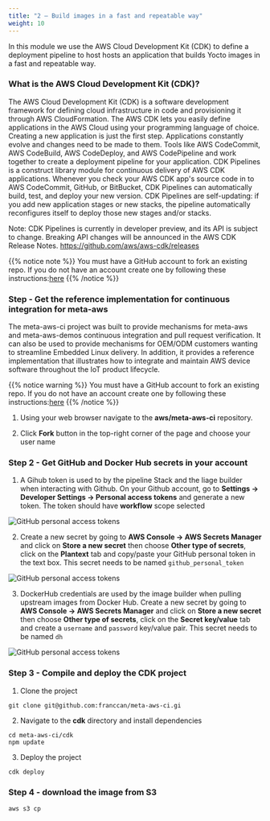 ```yaml
---
title: "2 – Build images in a fast and repeatable way"
weight: 10
---
```


In this module we use the AWS Cloud Development Kit (CDK) to define a deployment pipeline to host hosts an application that builds Yocto images in a fast and repeatable way. 

### What is the AWS Cloud Development Kit (CDK)?

The AWS Cloud Development Kit (CDK) is a software development framework for defining cloud infrastructure in code and provisioning it through AWS CloudFormation. The AWS CDK lets you easily define applications in the AWS Cloud using your programming language of choice.  Creating a new application is just the first step. Applications constantly evolve and changes need to be made to them. Tools like AWS CodeCommit, AWS CodeBuild, AWS CodeDeploy, and AWS CodePipeline and work together to create a deployment pipeline for your application. 
CDK Pipelines is a construct library module for continuous delivery of AWS CDK applications. Whenever you check your AWS CDK app's source code in to AWS CodeCommit, GitHub, or BitBucket, CDK Pipelines can automatically build, test, and deploy your new version.
CDK Pipelines are self-updating: if you add new application stages or new stacks, the pipeline automatically reconfigures itself to deploy those new stages and/or stacks.

Note: CDK Pipelines is currently in developer preview, and its API is subject to change. Breaking API changes will be announced in the AWS CDK Release Notes.
https://github.com/aws/aws-cdk/releases

{{% notice note %}}
You must have a GitHub account to fork an existing repo. If you do not have an account create one by following these instructions:[here](https://docs.github.com/en/get-started/signing-up-for-github/signing-up-for-a-new-github-account)
{{% /notice %}}


### Step - Get the reference implementation for continuous integration for meta-aws

The meta-aws-ci project was built to provide mechanisms for meta-aws and meta-aws-demos continuous integration and pull request verification. It can also be used to provide mechanisms for OEM/ODM customers wanting to streamline Embedded Linux delivery. In addition, it provides a reference implementation that illustrates how to integrate and maintain AWS device software throughout the IoT product lifecycle.


{{% notice warning %}}
You must have a GitHub account to fork an existing repo. If you do not have an account create one by following these instructions:[here](https://docs.github.com/en/get-started/signing-up-for-github/signing-up-for-a-new-github-account)
{{% /notice %}}


1. Using your web browser navigate to the __aws/meta-aws-ci__ repository.

2. Click __Fork__ button in the top-right corner of the page and choose your user name

### Step 2 - Get GitHub and Docker Hub secrets in your account

1. A Gihub token is used to by the pipeline Stack and the Iiage builder when interacting with Github. On your Github account, go to __Settings → Developer Settings → Personal access tokens__ and generate a new token. The token should have __workflow__ scope selected

![GitHub personal access tokens](/images/02_build_images_github_personal_token.png)

2. Create a new secret by going to __AWS Console → AWS Secrets Manager__ and click on __Store a new secret__ then choose __Other type of secrets__, click on the __Plantext__ tab and copy/paste your GitHub personal token in the text box. This secret needs to be named `github_personal_token`

![GitHub personal access tokens](/images/02_build_images_secrets_github.png) 

3. DockerHub credentials are used by the image builder when pulling upstream images from Docker Hub. Create a new secret by going to __AWS Console → AWS Secrets Manager__ and click on __Store a new secret__ then choose __Other type of secrets__, click on the __Secret key/value__ tab and create a `username` and `password` key/value pair. This secret needs to be named `dh` 

![GitHub personal access tokens](/images/02_build_images_secrets_dockerhub.png) 

### Step 3 - Compile and deploy the CDK project

1. Clone the project

```
git clone git@github.com:franccan/meta-aws-ci.gi
```

2. Navigate to the __cdk__ directory and install dependencies

```
cd meta-aws-ci/cdk
npm update
```

3. Deploy the project

```
cdk deploy
```

### Step 4 - download the image from S3

```
aws s3 cp 
```